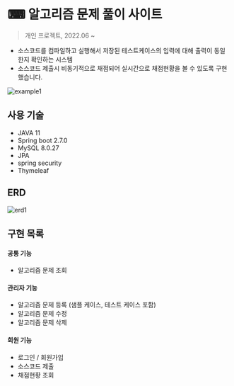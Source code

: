 # ⌨ 알고리즘 문제 풀이 사이트

> 개인 프로젝트, 2022.06 ~ 
- 소스코드를 컴파일하고 실행해서 저장된 테스트케이스의 입력에 대해 출력이 동일한지 확인하는 시스템
- 소스코드 제출시 비동기적으로 채점되어 실시간으로 채점현황을 볼 수 있도록 구현했습니다.

![example1](https://user-images.githubusercontent.com/76832861/175816771-df7cfc13-935d-4770-9434-e1021b186b5e.gif)


## 사용 기술
- JAVA 11
- Spring boot 2.7.0
- MySQL 8.0.27
- JPA
- spring security
- Thymeleaf

## ERD
![erd1](https://user-images.githubusercontent.com/76832861/176327446-c7af09d3-d784-41bd-971b-151cf6f05a53.JPG)


## 구현 목록
#### 공통 기능
  - 알고리즘 문제 조회
#### 관리자 기능
  - 알고리즘 문제 등록 (샘플 케이스, 테스트 케이스 포함)
  - 알고리즘 문제 수정
  - 알고리즘 문제 삭제
#### 회원 기능
  - 로그인 / 회원가입
  - 소스코드 제출
  - 채점현황 조회

